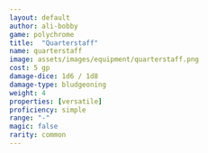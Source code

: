 ```yaml
---
layout: default
author: ali-bobby
game: polychrome
title:  "Quarterstaff"
name: quarterstaff
image: assets/images/equipment/quarterstaff.png
cost: 5 gp
damage-dice: 1d6 / 1d8
damage-type: bludgeoning
weight: 4
properties: [versatile]
proficiency: simple
range: "-"
magic: false
rarity: common
---
```

